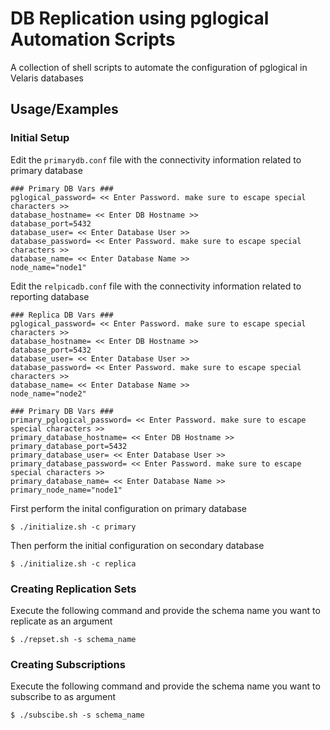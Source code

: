 
# DB Replication using pglogical Automation Scripts

A collection of shell scripts to automate the configuration of pglogical in Velaris databases



## Usage/Examples
### Initial Setup

Edit the ``primarydb.conf`` file with the connectivity information related to primary database

```shell
### Primary DB Vars ###
pglogical_password= << Enter Password. make sure to escape special characters >>
database_hostname= << Enter DB Hostname >>
database_port=5432
database_user= << Enter Database User >>
database_password= << Enter Password. make sure to escape special characters >>
database_name= << Enter Database Name >>
node_name="node1"
```

Edit the ``relpicadb.conf`` file with the connectivity information related to reporting database
```shell
### Replica DB Vars ###
pglogical_password= << Enter Password. make sure to escape special characters >>
database_hostname= << Enter DB Hostname >>
database_port=5432
database_user= << Enter Database User >>
database_password= << Enter Password. make sure to escape special characters >>
database_name= << Enter Database Name >>
node_name="node2"

### Primary DB Vars ###
primary_pglogical_password= << Enter Password. make sure to escape special characters >>
primary_database_hostname= << Enter DB Hostname >>
primary_database_port=5432
primary_database_user= << Enter Database User >>
primary_database_password= << Enter Password. make sure to escape special characters >>
primary_database_name= << Enter Database Name >>
primary_node_name="node1"
```
First perform the inital configuration on primary database

```shell
$ ./initialize.sh -c primary
```

Then perform the initial configuration on secondary database

```shell
$ ./initialize.sh -c replica
```

### Creating Replication Sets

Execute the following command and provide the schema name you want to replicate as an argument

```shell
$ ./repset.sh -s schema_name
```

### Creating Subscriptions

Execute the following command and provide the schema name you want to subscribe to as argument

```shell
$ ./subscibe.sh -s schema_name
```


